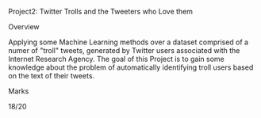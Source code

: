Project2: Twitter Trolls and the Tweeters who Love them

Overview

Applying some Machine Learning methods over a dataset comprised of a numer of "troll" tweets, generated by Twitter users associated with the Internet Research Agency. The goal of this Project is to gain some knowledge about the problem of automatically identifying troll users based on the text of their tweets.


Marks

18/20
